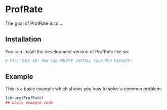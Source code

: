 
# ProfRate

<!-- badges: start -->
<!-- badges: end -->

The goal of ProfRate is to ...

## Installation

You can install the development version of ProfRate like so:

``` r
# FILL THIS IN! HOW CAN PEOPLE INSTALL YOUR DEV PACKAGE?
```

## Example

This is a basic example which shows you how to solve a common problem:

``` r
library(ProfRate)
## basic example code
```

